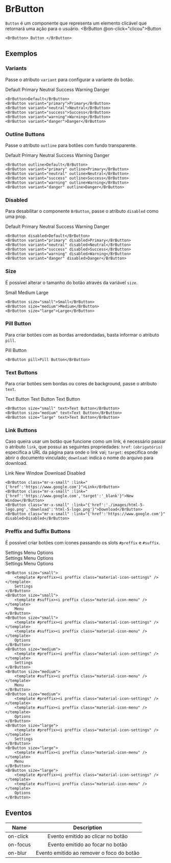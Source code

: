 <script setup>
import BrButton from '../../src/components/button/BrButton.vue'
</script>

# BrButton <Badge type="warning" text="beta" />


`Button` é um componente que representa um elemento clicável que retornará uma ação para o usuário.
<BrButton @on-click="clicou">Button</BrButton>

```vue
<BrButton> Button </BrButton>
```

## Exemplos

### Variants

Passe o atributo `variant` para configurar a variante do botão.

<div class="inline-flex w-full">
	<BrButton class="mr-x-small">Default</BrButton>
	<BrButton class="mr-x-small" variant="primary">Primary</BrButton>
	<BrButton class="mr-x-small" variant="neutral">Neutral</BrButton>
	<BrButton class="mr-x-small" variant="success">Success</BrButton>
	<BrButton class="mr-x-small" variant="warning">Warning</BrButton>
	<BrButton variant="danger">Danger</BrButton>
</div>

```vue 
<BrButton>Default</BrButton>
<BrButton variant="primary">Primary</BrButton>
<BrButton variant="neutral">Neutral</BrButton>
<BrButton variant="success">Success</BrButton>
<BrButton variant="warning">Warning</BrButton>
<BrButton variant="danger">Danger</BrButton>
```

### Outline Buttons

Passe o atributo `outline` para botões com fundo transparente.

<div class="inline-flex w-full">
	<BrButton class="mr-x-small" outline>Default</BrButton>
	<BrButton class="mr-x-small" variant="primary" outline>Primary</BrButton>
	<BrButton class="mr-x-small" variant="neutral" outline>Neutral</BrButton>
	<BrButton class="mr-x-small" variant="success" outline>Success</BrButton>
	<BrButton class="mr-x-small" variant="warning" outline>Warning</BrButton>
	<BrButton variant="danger" outline>Danger</BrButton>
</div>

```vue 
<BrButton outline>Default</BrButton>
<BrButton variant="primary" outline>Primary</BrButton>
<BrButton variant="neutral" outline>Neutral</BrButton>
<BrButton variant="success" outline>Success</BrButton>
<BrButton variant="warning" outline>Warning</BrButton>
<BrButton variant="danger" outline>Danger</BrButton>
```

### Disabled

Para desabilitar o componente `BrButton`, passe o atributo `disabled` como uma prop.

<div class="inline-flex w-full">
	<BrButton class="mr-x-small" disabled>Default</BrButton>
	<BrButton class="mr-x-small" variant="primary" disabled>Primary</BrButton>
	<BrButton class="mr-x-small" variant="neutral" disabled>Neutral</BrButton>
	<BrButton class="mr-x-small" variant="success" disabled>Success</BrButton>
	<BrButton class="mr-x-small" variant="warning" disabled>Warning</BrButton>
	<BrButton disabled variant="danger">Danger</BrButton>
</div>

```vue 
<BrButton disabled>Default</BrButton>
<BrButton variant="primary" disabled>Primary</BrButton>
<BrButton variant="neutral" disabled>Neutral</BrButton>
<BrButton variant="success" disabled>Success</BrButton>
<BrButton variant="warning" disabled>Warning</BrButton>
<BrButton variant="danger" disabled>Danger</BrButton>
```

### Size

É possível alterar o tamanho do botão através da variável `size`.

<div class="inline-flex align-center w-full">
	<BrButton class="mr-x-small" size="small">Small</BrButton>
	<BrButton class="mr-x-small" size="medium">Medium</BrButton>
	<BrButton class="mr-x-small" size="large">Large</BrButton>	
</div>

```vue
<BrButton size="small">Small</BrButton>
<BrButton size="medium">Medium</BrButton>
<BrButton size="large">Large</BrButton>	
```

### Pill Button

Para criar botões com as bordas arredondadas, basta informar o atributo `pill`.

<BrButton pill>Pill Button</BrButton>

```vue
<BrButton pill>Pill Button</BrButton>
```

### Text Buttons

Para criar botões sem bordas ou cores de background, passe o atributo `text`.

<div class="inline-flex align-center w-full">
	<BrButton class="mr-x-small" size="small" text>Text Button</BrButton>
	<BrButton class="mr-x-small" size="medium" text>Text Button</BrButton>
	<BrButton class="mr-x-small" size="large" text>Text Button</BrButton>	
</div>

```vue
<BrButton size="small" text>Text Button</BrButton>
<BrButton size="medium" text>Text Button</BrButton>
<BrButton size="large" text>Text Button</BrButton>	
```

### Link Buttons

Caso queira usar um botão que funcione como um link, é necessário passar o atributo `link`, que possui as seguintes propriedades: `href`: `(obrigatório)` especifica a URL da página para onde o link vai; `target`: especifica onde abrir o documento vinculado; `download`: indica o nome do arquivo para download.

<div class="inline-flex w-full">
	<BrButton class="mr-x-small" :link="{'href':'https://www.google.com'}">Link</BrButton>
	<BrButton class="mr-x-small" :link="{'href':'https://www.google.com','target':'_blank'}">New Window</BrButton>
	<BrButton class="mr-x-small" :link="{'href':'./images/html-5-logo.png','download':'html-5-logo.png'}">Download</BrButton>
	<BrButton class="mr-x-small" :link="{'href':'https://www.google.com'}" disabled>Disabled</BrButton>
</div>

```vue
<BrButton class="mr-x-small" :link="{'href':'https://www.google.com'}">Link</BrButton>
<BrButton class="mr-x-small" :link="{'href':'https://www.google.com','target':'_blank'}">New Window</BrButton>
<BrButton class="mr-x-small" :link="{'href':'./images/html-5-logo.png','download':'html-5-logo.png'}">Download</BrButton>
<BrButton class="mr-x-small" :link="{'href':'https://www.google.com'}" disabled>Disabled</BrButton>
```

### Preffix and Suffix Buttons

É possível criar botões com ícones passando os slots `#preffix` e `#suffix`.

<div class="inline-flex align-center w-full mb-medium">
	<BrButton class="mr-x-small" size="small">
		<template #preffix><i preffix class="material-icon-settings" /></template>
		Settings
	</BrButton>
	<BrButton class="mr-x-small" size="small">
		<template #suffix><i preffix class="material-icon-menu" /></template>
		Menu
	</BrButton>
	<BrButton class="mr-x-small" size="small">
		<template #preffix><i preffix class="material-icon-settings" /></template>
		<template #suffix><i preffix class="material-icon-menu" /></template>
		Options
	</BrButton>
</div>
<div class="inline-flex align-center w-full mb-medium">
	<BrButton class="mr-x-small" size="medium">
		<template #preffix><i preffix class="material-icon-settings" /></template>
		Settings
	</BrButton>
	<BrButton class="mr-x-small" size="medium">
		<template #suffix><i preffix class="material-icon-menu" /></template>
		Menu
	</BrButton>
	<BrButton class="mr-x-small" size="medium">
		<template #preffix><i preffix class="material-icon-settings" /></template>
		<template #suffix><i preffix class="material-icon-menu" /></template>
		Options
	</BrButton>
</div>
<div class="inline-flex align-center w-full">
	<BrButton class="mr-x-small" size="large">
		<template #preffix><i preffix class="material-icon-settings" /></template>
		Settings
	</BrButton>
	<BrButton class="mr-x-small" size="large">
		<template #suffix><i preffix class="material-icon-menu" /></template>
		Menu
	</BrButton>
	<BrButton class="mr-x-small" size="large">
		<template #preffix><i preffix class="material-icon-settings" /></template>
		<template #suffix><i preffix class="material-icon-menu" /></template>
		Options
	</BrButton>
</div>

```vue
<BrButton size="small">
	<template #preffix><i preffix class="material-icon-settings" /></template>
	Settings
</BrButton>
<BrButton size="small">
	<template #suffix><i preffix class="material-icon-menu" /></template>
	Menu
</BrButton>
<BrButton size="small">
	<template #preffix><i preffix class="material-icon-settings" /></template>
	<template #suffix><i preffix class="material-icon-menu" /></template>
	Options
</BrButton>
<BrButton size="medium">
	<template #preffix><i preffix class="material-icon-settings" /></template>
	Settings
</BrButton>
<BrButton size="medium">
	<template #suffix><i preffix class="material-icon-menu" /></template>
	Menu
</BrButton>
<BrButton size="medium">
	<template #preffix><i preffix class="material-icon-settings" /></template>
	<template #suffix><i preffix class="material-icon-menu" /></template>
	Options
</BrButton>
<BrButton size="large">
	<template #preffix><i preffix class="material-icon-settings" /></template>
	Settings
</BrButton>
<BrButton size="large">
	<template #suffix><i preffix class="material-icon-menu" /></template>
	Menu
</BrButton>
<BrButton size="large">
	<template #preffix><i preffix class="material-icon-settings" /></template>
	<template #suffix><i preffix class="material-icon-menu" /></template>
	Options
</BrButton>
```
## Eventos

| Name          | Description                                                                            |
| ------------- | :------------------------------------------------------------------------------------: |
| on-click      | Evento emitido ao clicar no botão                                                      |
| on-focus      | Evento emitido ao focar no botão                                                       |
| on-blur       | Evento emitido ao remover o foco do botão                                              |



<style lang="sass">
@import '../../src/styles/index.scss'
</style>
